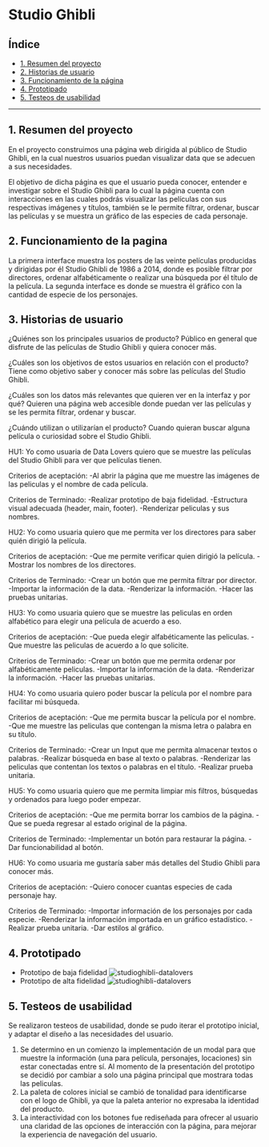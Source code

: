 # Studio Ghibli

## Índice

- [1. Resumen del proyecto](#1-resumen-del-proyecto)
- [2. Historias de usuario](#2-historias-de-usuario)
- [3. Funcionamiento de la página](#3-funcionamiento-de-la-pagina)
- [4. Prototipado](#4-prototipado)
- [5. Testeos de usabilidad](#5-testeos-de-usabilidad)

---

## 1. Resumen del proyecto

En el proyecto construimos una página web dirigida al público de Studio Ghibli, en la cual nuestros usuarios puedan visualizar data que se adecuen a sus necesidades.

El objetivo de dicha página es que el usuario pueda conocer, entender e investigar sobre el Studio Ghibli para lo cual la página cuenta con interacciones en las cuales podrás visualizar las películas con sus respectivas imágenes y títulos, también se le permite filtrar, ordenar, buscar las películas y se muestra un gráfico de las especies de cada personaje.

## 2. Funcionamiento de la pagina

La primera interface muestra los posters de las veinte películas producidas y dirigidas por él Studio Ghibli de 1986 a 2014, donde es posible filtrar por directores, ordenar alfabéticamente o realizar una búsqueda por él título de la película. La segunda interface es donde se muestra él gráfico con la cantidad de especie de los personajes.

## 3. Historias de usuario

¿Quiénes son los principales usuarios de producto?
Público en general que disfrute de las películas de Studio Ghibli y quiera conocer más.

¿Cuáles son los objetivos de estos usuarios en relación con el producto?
Tiene como objetivo saber y conocer más sobre las películas del Studio Ghibli.

¿Cuáles son los datos más relevantes que quieren ver en la interfaz y por qué?
Quieren una página web accesible donde puedan ver las películas y se les permita filtrar, ordenar y buscar.

¿Cuándo utilizan o utilizarían el producto?
Cuando quieran buscar alguna película o curiosidad sobre el Studio Ghibli.

HU1: Yo como usuaria de Data Lovers quiero que se muestre las películas del Studio Ghibli para ver que películas tienen.

Criterios de aceptación:
-Al abrir la página que me muestre las imágenes de las peliculas y el nombre de cada película.

Criterios de Terminado:
-Realizar prototipo de baja fidelidad.
-Estructura visual adecuada (header, main, footer).
-Renderizar peliculas y sus nombres.

HU2: Yo como usuaria quiero que me permita ver los directores para saber quién dirigió la película.

Criterios de aceptación:
-Que me permite verificar quien dirigió la película.
-Mostrar los nombres de los directores.

Criterios de Terminado:
-Crear un botón que me permita filtrar por director.
-Importar la información de la data.
-Renderizar la información.
-Hacer las pruebas unitarias.

HU3: Yo como usuaria quiero que se muestre las peliculas en orden alfabético para elegir una película de acuerdo a eso.

Criterios de aceptación:
-Que pueda elegir alfabéticamente las peliculas.
-Que muestre las peliculas de acuerdo a lo que solicite.

Criterios de Terminado:
-Crear un botón que me permita ordenar por alfabéticamente peliculas.
-Importar la información de la data.
-Renderizar la información.
-Hacer las pruebas unitarias.

HU4: Yo como usuaria quiero poder buscar la película por el nombre para facilitar mi búsqueda.

Criterios de aceptación:
-Que me permita buscar la película por el nombre.
-Que me muestre las peliculas que contengan la misma letra o palabra en su título.

Criterios de Terminado:
-Crear un Input que me permita almacenar textos o palabras.
-Realizar búsqueda en base al texto o palabras.
-Renderizar las peliculas que contentan los textos o palabras en el título.
-Realizar prueba unitaria.

HU5: Yo como usuaria quiero que me permita limpiar mis filtros, búsquedas y ordenados para luego poder empezar.

Criterios de aceptación:
-Que me permita borrar los cambios de la página.
-Que se pueda regresar al estado original de la página.

Criterios de Terminado:
-Implementar un botón para restaurar la página.
-Dar funcionabilidad al botón.

HU6: Yo como usuaria me gustaría saber más detalles del Studio Ghibli para conocer más.

Criterios de aceptación:
-Quiero conocer cuantas especies de cada personaje hay.

Criterios de Terminado:
-Importar información de los personajes por cada especie.
-Renderizar la información importada en un gráfico estadístico.
-Realizar prueba unitaria.
-Dar estilos al gráfico.

## 4. Prototipado

- Prototipo de baja fidelidad
  ![studioghibli-datalovers](p-baja-fidelidad.png.png)
- Prototipo de alta fidelidad
  ![studioghibli-datalovers](p-alta-fidelidad.png.png)

## 5. Testeos de usabilidad

Se realizaron testeos de usabilidad, donde se pudo iterar el prototipo inicial, y adaptar el diseño a las necesidades del usuario.

1. Se determino en un comienzo la implementación de un modal para que muestre la información (una para película, personajes, locaciones) sin estar conectadas entre sí. Al momento de la presentación del prototipo se decidió por cambiar a solo una página principal que mostrara todas las peliculas.
2. La paleta de colores inicial se cambió de tonalidad para identificarse con el logo de Ghibli, ya que la paleta anterior no expresaba la identidad del producto.
3. La interactividad con los botones fue rediseñada para ofrecer al usuario una claridad de las opciones de interacción con la página, para mejorar la experiencia de navegación del usuario.
